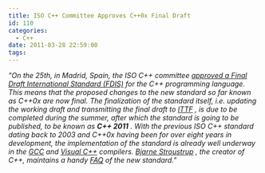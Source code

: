 ```yaml
---
title: ISO C++ Committee Approves C++0x Final Draft
id: 110
categories:
  - C++
date: 2011-03-28 22:59:00
tags:
---
```


    

_&quot;On the 25th, in Madrid, Spain, the ISO C++ committee [approved a Final Draft International Standard (FDIS)](http://herbsutter.com/2011/03/25/we-have-fdis-trip-report-march-2011-c-standards-meeting/)
 for the C++ programming language. This means that the proposed changes 
to the new standard so far known as C++0x are now final. The 
finalization of the standard itself, i.e. updating the working draft and
 transmitting the final draft to [ITTF](http://www.iso.org/iso/standards_development/supporting_services/information_technology_task_force.htm)
, is due to be completed during the summer, after which the standard is going to be published, to be known as **C++ 2011**
.
 With the previous ISO C++ standard dating back to 2003 and C++0x having
 been for over eight years in development, the  implementation of the 
standard is already well underway in the [GCC](http://gcc.gnu.org/projects/cxx0x.html)
 and [Visual C++](http://blogs.msdn.com/b/vcblog/archive/2010/04/06/c-0x-core-language-features-in-vc10-the-table.aspx)
 compilers. [Bjarne Stroustrup](http://www.research.att.com/%7Ebs/homepage.html)
, the creator of C++, maintains a handy [FAQ](http://www2.research.att.com/%7Ebs/C++0xFAQ.html)
 of the new standard.&quot;_

</div>